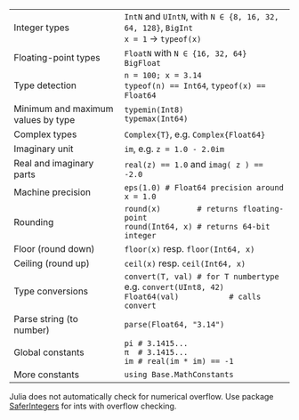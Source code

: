|                                    |                                                                    |
| ---------------------------------- | ------------------------------------------------------------------ |
| Integer types                      | `IntN` and `UIntN`, with `N ∈ {8, 16, 32, 64, 128}`, `BigInt` <br> `x = 1` -> `typeof(x) `     |
| Floating-point types               | `FloatN` with `N ∈ {16, 32, 64}`<br>`BigFloat`                     |
| Type detection                     | `n = 100; x = 3.14` <br> `typeof(n) == Int64`, `typeof(x) == Float64` |
| Minimum and maximum values by type | `typemin(Int8)`<br>`typemax(Int64)`                                |
| Complex types                      | `Complex{T}`, e.g. `Complex{Float64}`                                                       |
| Imaginary unit                     | `im`, e.g. `z = 1.0 - 2.0im`                                                               |
| Real and imaginary parts           | `real(z) == 1.0` and `imag( z ) == -2.0`                                                               |
| Machine precision                  | `eps(1.0) # Float64 precision around x = 1.0`                                     |
| Rounding                           | `round(x)        # returns floating-point`<br>`round(Int64, x) # returns 64-bit integer`      |
| Floor (round down)                 | `floor(x)` resp. `floor(Int64, x)`      |
| Ceiling (round up)                 | `ceil(x)` resp. `ceil(Int64, x)`      |
| Type conversions                   | `convert(T, val) # for T numbertype`  e.g. `convert(UInt8, 42)`<br>`Float64(val)           # calls convert` |
| Parse string (to number)           | `parse(Float64, "3.14")`|
| Global constants                   | `pi # 3.1415...`<br>`π  # 3.1415...`<br>`im # real(im * im) == -1` |
| More constants                     | `using Base.MathConstants`                                         |

Julia does not automatically check for numerical overflow. Use package
[SaferIntegers](https://github.com/JeffreySarnoff/SaferIntegers.jl) for ints
with overflow checking.
